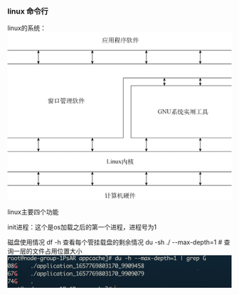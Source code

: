 ### linux 命令行

linux的系统：
![1](https://raw.githubusercontent.com/getyou123/git_pic_use/master/zz20230105175728.png)

linux主要四个功能

init进程：这个是os加载之后的第一个进程，进程号为1


 磁盘使用情况
df -h 查看每个管挂载盘的剩余情况
du -sh ./ --max-depth=1 # 查询一层的文件占用位置大小
![](https://raw.githubusercontent.com/getyou123/git_pic_use/master/zz202301061612659.png)